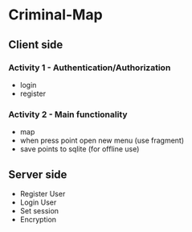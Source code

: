 # Criminal-Map
## Client side
### Activity 1 - Authentication/Authorization
* login 
* register


### Activity 2  -   Main functionality 
* map
* when press point open new menu (use fragment)
* save points to sqlite (for offline use)

## Server side 
* Register User
* Login User 
* Set session
* Encryption 
